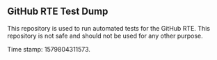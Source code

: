## GitHub RTE Test Dump

This repository is used to run automated tests for the GitHub RTE.
This repository is not safe and should not be used for any other purpose.

Time stamp: 1579804311573.
